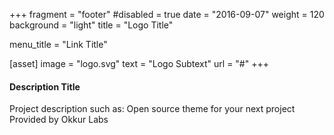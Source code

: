 +++
fragment = "footer"
#disabled = true
date = "2016-09-07"
weight = 120
background = "light"
title = "Logo Title"

menu_title = "Link Title"

[asset]
  image = "logo.svg"
  text = "Logo Subtext"
  url = "#"
+++

#### Description Title

Project description such as:
Open source theme for your next project
Provided by Okkur Labs
